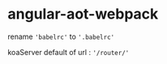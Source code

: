 # angular-aot-webpack

rename `'babelrc'` to `'.babelrc'`


koaServer default of url : `'/router/'`
